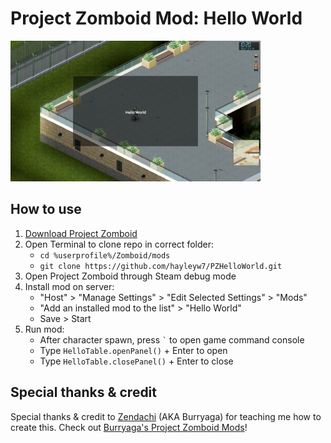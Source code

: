 # Project Zomboid Mod: Hello World

<img src="./screenshot.png" alt="Hello World Panel" width="400"/>

## How to use

1. [Download Project Zomboid](https://store.steampowered.com/app/108600/Project_Zomboid/)
2. Open Terminal to clone repo in correct folder:
    * ```cd %userprofile%/Zomboid/mods```
    * ```git clone https://github.com/hayleyw7/PZHelloWorld.git```
3. Open Project Zomboid through Steam debug mode
4. Install mod on server: 
    * "Host" > "Manage Settings" > "Edit Selected Settings" > "Mods"
    * "Add an installed mod to the list" > "Hello World"
    * Save > Start
5. Run mod:
    * After character spawn, press ``` ` ``` to open game command console
    * Type `HelloTable.openPanel()` + Enter to open
    * Type `HelloTable.closePanel()` + Enter to close

## Special thanks & credit

Special thanks & credit to [Zendachi](https://github.com/zendachi) (AKA Burryaga) for teaching me how to create this. Check out [Burryaga's Project Zomboid Mods](https://steamcommunity.com/id/zendachi/myworkshopfiles/?appid=108600)!

